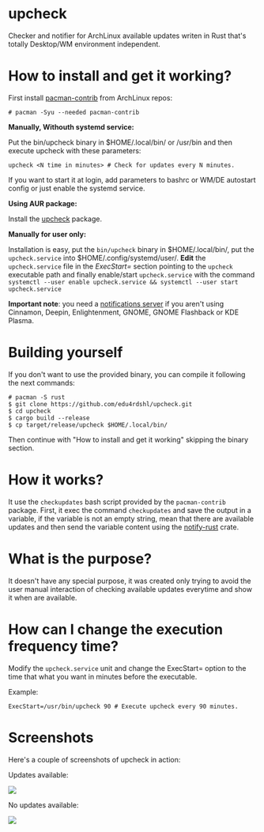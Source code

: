 # upcheck

Checker and notifier for ArchLinux available updates writen in Rust that's totally Desktop/WM environment independent.

# How to install and get it working?

First install [pacman-contrib](https://www.archlinux.org/packages/community/x86_64/pacman-contrib/) from ArchLinux repos:

```
# pacman -Syu --needed pacman-contrib
```
**Manually, Withouth systemd service:**

Put the bin/upcheck binary in $HOME/.local/bin/ or /usr/bin and then execute upcheck with these parameters:

``````
upcheck <N time in minutes> # Check for updates every N minutes.
``````
If you want to start it at login, add parameters to bashrc or WM/DE autostart config or just enable the systemd service.

**Using AUR package:**

Install the [upcheck](https://aur.archlinux.org/packages/upcheck/) package.

**Manually for user only:**

Installation is easy, put the `bin/upcheck` binary in $HOME/.local/bin/, put the `upcheck.service` into $HOME/.config/systemd/user/. **Edit** the `upcheck.service` file in the *ExecStart=* section pointing to the `upcheck` executable path and finally enable/start `upcheck.service` with the command `systemctl --user enable upcheck.service && systemctl --user start upcheck.service`

**Important note**: you need a [notifications server](https://wiki.archlinux.org/index.php/Desktop_notifications#Notification_servers) if you aren't using Cinnamon, Deepin, Enlightenment, GNOME, GNOME Flashback or KDE Plasma.

# Building yourself

If you don't want to use the provided binary, you can compile it following the next commands:
```
# pacman -S rust
$ git clone https://github.com/edu4rdshl/upcheck.git
$ cd upcheck
$ cargo build --release
$ cp target/release/upcheck $HOME/.local/bin/
```
Then continue with "How to install and get it working" skipping the binary section.

# How it works?

It use the `checkupdates` bash script provided by the `pacman-contrib` package. First, it exec the command `checkupdates` and save the output in a variable, if the variable is not an empty string, mean that there are available updates and then send the variable content using the  [notify-rust](https://crates.io/crates/notify-rust) crate.

# What is the purpose?

It doesn't have any special purpose, it was created only trying to avoid the user manual interaction of checking available updates everytime and show it when are available.

# How can I change the execution frequency time?

Modify the `upcheck.service` unit and change the ExecStart= option to the time that what you want in minutes before the executable.

Example:

```ExecStart=/usr/bin/upcheck 90 # Execute upcheck every 90 minutes.```


# Screenshots

Here's a couple of screenshots of upcheck in action:

Updates available:

![](Images/2019-03-27-145536-sechacklabs.png)


No updates available:

![](Images/2019-03-27-150913-sechacklabs.png)
